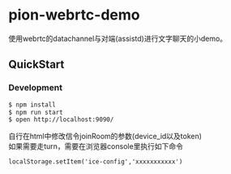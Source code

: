 # pion-webrtc-demo
使用webrtc的datachannel与对端(assistd)进行文字聊天的小demo。

## QuickStart

### Development

```bash
$ npm install
$ npm run start
$ open http://localhost:9090/
```
自行在html中修改信令joinRoom的参数(device_id以及token)
<br>如果需要走turn，需要在浏览器console里执行如下命令
```
localStorage.setItem('ice-config','xxxxxxxxxxx')
```
<br>
